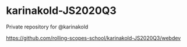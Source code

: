 # karinakold-JS2020Q3
Private repository for @karinakold

https://github.com/rolling-scopes-school/karinakold-JS2020Q3/webdev
